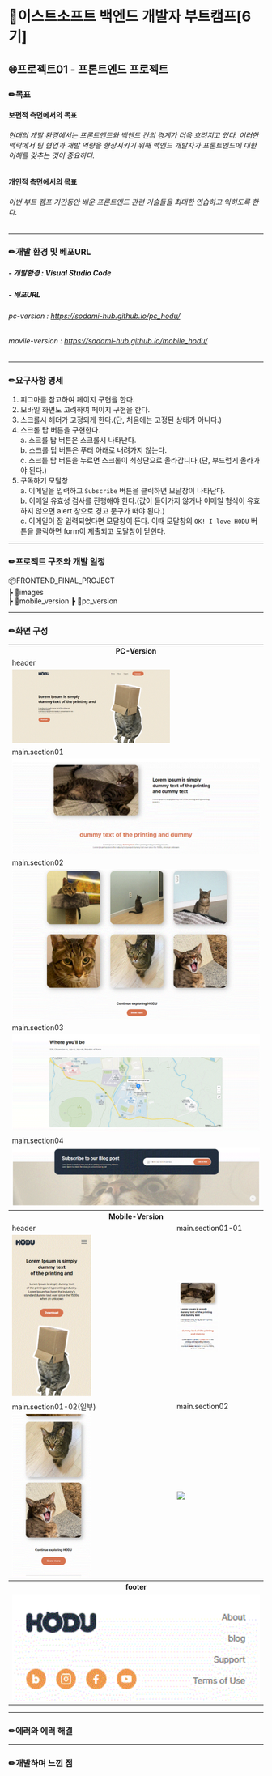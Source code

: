 # 🤗이스트소프트 백엔드 개발자 부트캠프[6기]
## 🌐프로젝트01 - 프론트엔드 프로젝트

### ✏목표
#### 보편적 측면에서의 목표
###### 현대의 개발 환경에서는 프론트엔드와 백엔드 간의 경계가 더욱 흐려지고 있다. 이러한 맥락에서 팀 협업과 개발 역량을 향상시키기 위해 백엔드 개발자가 프론트엔드에 대한 이해를 갖추는 것이 중요하다.

#### 개인적 측면에서의 목표
###### 이번 부트 캠프 기간동안 배운 프론트엔드 관련 기술들을 최대한 연습하고 익히도록 한다.

-------------------------------------------
### ✏개발 환경 및 베포URL
##### - 개발환경 : Visual Studio Code
##### - 배포URL
###### pc-version : <https://sodami-hub.github.io/pc_hodu/>
###### movile-version : <https://sodami-hub.github.io/mobile_hodu/>
-------------------------------------------
### ✏요구사항 명세
1. 피그마를 참고하여 페이지 구현을 한다.
2. 모바일 화면도 고려하여 페이지 구현을 한다.
3. 스크롤시 헤더가 고정되게 한다.(단, 처음에는 고정된 상태가 아니다.)
4. 스크롤 탑 버튼을 구현한다.<br>
  a. 스크롤 탑 버튼은 스크롤시 나타난다.<br>
  b. 스크롤 탑 버튼은 푸터 아래로 내려가지 않는다.<br>
  c. 스크롤 탑 버튼을 누르면 스크롤이 최상단으로 올라갑니다.(단, 부드럽게 올라가야 된다.)<br>
5. 구독하기 모달창<br>
  a. 이메일을 입력하고 ```Subscribe``` 버튼을 클릭하면 모달창이 나타난다.<br>
  b. 이메일 유효성 검사를 진행해야 한다.(값이 들어가지 않거나 이메일 형식이 유효하지 않으면 alert 창으로 경고 문구가 떠야 된다.)<br>
  c. 이메일이 잘 입력되었다면 모달창이 뜬다. 이때 모달창의 ```OK! I love HODU``` 버튼을 클릭하면 form이 제출되고 모달창이 닫힌다.

-------------------------------------------
### ✏프로젝트 구조와 개발 일정
📦FRONTEND_FINAL_PROJECT  
 ┣ 📂images  
 ┣ 📂mobile_version 
 ┣ 📂pc_version

-------------------------------------------
### ✏화면 구성
<table>
    <tbody>
        <tr>
          <th colspan="2">PC-Version</th>
        <tr>
        <tr>
            <td colspan="2">header</td>
        </tr>
        <tr>
            <td>
		<img src="pc-header.gif" width="100%">
            </td>
        </tr>
        <tr>
            <td colspan="2">main.section01</td>
        </tr>
        <tr>
            <td colspan="2">
                <img src="pc-main_section01.gif" width="100%">
            </td>
        </tr>
        <tr>
            <td colspan="2">main.section02</td>
        </tr>
        <tr>
            <td colspan="2">
                <img src="pc-main_section02.gif" width="100%">
            </td>
        </tr>
         <tr>
            <td colspan="2">main.section03</td>
        </tr>
        <tr>
            <td colspan="2">
                <img src="pc-main_section03.gif" width="100%">
            </td>
        </tr>
         <tr>
            <td colspan="2">main.section04</td>
        </tr>
        <tr>
            <td colspan="2">
                <img src="pc-main_section04.gif" width="100%">
            </td>
        </tr>
        <tr>
            <th colspan="2">Mobile-Version</th>
        </tr>
        <tr>
            <td>header</td>
            <td>main.section01-01</td>
        </tr>
        <tr>
            <td>
                <img src="mobile-header.gif" width="50%">
            </td>
            <td>
                <img src="mobile-main_section01_01.gif" width="50%">
            </td>
        </tr>
        <tr>
            <td>main.section01-02(일부)</td>
            <td>main.section02</td>
        </tr>
        <tr>
            <td>
                <img src="mobile-main_section01_02.gif" width="50%">
            </td>
            <td>
                <img src="mobile-main_section01_03.gif" width="50%">
            </td>
        </tr>
        <tr>
            <th colspan="2">footer</th>
        <tr>
            <td colspan="2">
                <img src="mobile-footer.gif" width="100%">
            </td>
        </tr>
    </tbody>
</table>

-------------------------------------------
### ✏에러와 에러 해결


-------------------------------------------
### ✏개발하며 느낀 점
